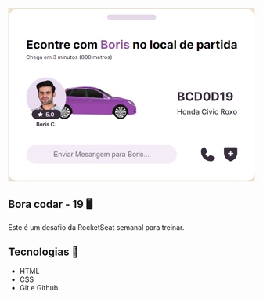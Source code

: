 <p>
  <img src=".github/thumb.png">
</p>

## Bora codar - 19 🖥️
Este é um desafio da RocketSeat semanal para treinar.

## Tecnologias 🚀
- HTML
- CSS
- Git e Github